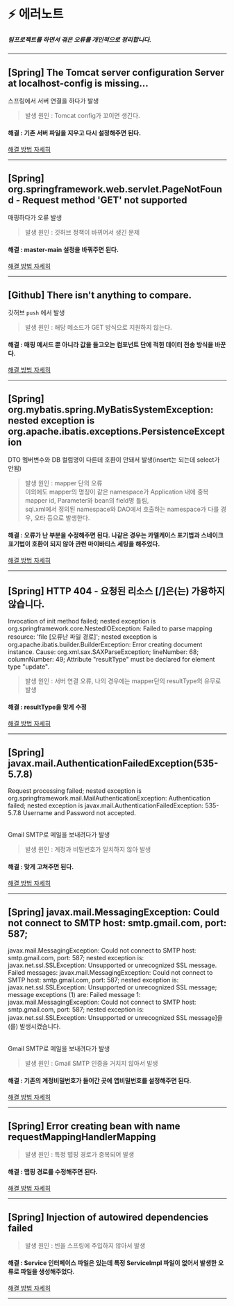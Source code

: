 # ⚡ 에러노트
##### 팀프로젝트를 하면서 겪은 오류를 개인적으로 정리합니다. 
<hr>


## [Spring] The Tomcat server configuration Server at localhost-config is missing...
스프링에서 서버 연결을 하다가 발생
> 발생 원인 : Tomcat config가 꼬이면 생긴다.
#### 해결 : 기존 서버 파일을 지우고 다시 설정해주면 된다.
[해결 방법 자세히](https://kijuk.tistory.com/144?category=1056346)
<hr>

## [Spring] org.springframework.web.servlet.PageNotFound - Request method 'GET' not supported
매핑하다가 오류 발생
> 발생 원인 : 깃허브 정책이 바뀌어서 생긴 문제
#### 해결 : master-main 설정을 바꿔주면 된다.
[해결 방법 자세히](https://kijuk.tistory.com/146)
<hr>

## [Github] There isn't anything to compare.
깃허브 `push` 에서 발생
> 발생 원인 : 해당 메소드가 GET 방식으로 지원하지 않는다.
#### 해결 : 매핑 메서드 뿐 아니라 값을 들고오는 컴포넌트 단에 적힌 데이터 전송 방식을 바꾼다.
[해결 방법 자세히](https://kijuk.tistory.com/148?category=1056346)
<hr>

## [Spring] org.mybatis.spring.MyBatisSystemException: nested exception is org.apache.ibatis.exceptions.PersistenceException
DTO 멤버변수와 DB 컬럼명이 다른데 호환이 안돼서 발생(insert는 되는데 select가 안됨) 
> 발생 원인 : mapper 단의 오류 <br>
> 이외에도  mapper의 명칭이 같은 namespace가 Application 내에 중복 <br>
> mapper id, Parameter와 bean의 field명 틀림, <br>
> sql.xml에서 정의된 namespace와 DAO에서 호출하는 namespace가 다를 경우, 오타 등으로 발생한다.
#### 해결 : 오류가 난 부분을 수정해주면 된다. 나같은 경우는 카멜케이스 표기법과 스네이크 표기법이 호환이 되지 않아 관련 마이바티스 세팅을 해주었다.
[해결 방법 자세히](https://kijuk.tistory.com/155?category=1056346)
<hr>

## [Spring] HTTP 404 - 요청된 리소스 [/]은(는) 가용하지 않습니다.
Invocation of init method failed; nested exception is org.springframework.core.NestedIOException: Failed to parse mapping resource: 'file [오류난 파일 경로]'; nested exception is org.apache.ibatis.builder.BuilderException: Error creating document instance.  Cause: org.xml.sax.SAXParseException; lineNumber: 68; columnNumber: 49; Attribute "resultType" must be declared for element type "update".
> 발생 원인 : 서버 연결 오류, 나의 경우에는 mapper단의 resultType의 유무로 발생
#### 해결 : resultType을 맞게 수정
[해결 방법 자세히](https://kijuk.tistory.com/160?category=1056346)
<hr>

## [Spring] javax.mail.AuthenticationFailedException(535-5.7.8)
Request processing failed; nested exception is org.springframework.mail.MailAuthenticationException: 
Authentication failed; nested exception is javax.mail.AuthenticationFailedException: 535-5.7.8 Username and Password not accepted.<br><br>

Gmail SMTP로 메일을 보내려다가 발생
> 발생 원인 : 계정과 비밀번호가 일치하지 않아 발생
#### 해결 : 맞게 고쳐주면 된다.
[해결 방법 자세히](https://kijuk.tistory.com/162?category=1056346)
<hr>


## [Spring] javax.mail.MessagingException: Could not connect to SMTP host: smtp.gmail.com, port: 587;
javax.mail.MessagingException: Could not connect to SMTP host: smtp.gmail.com, port: 587;
nested exception is:<br>
javax.net.ssl.SSLException: Unsupported or unrecognized SSL message. Failed messages: 
javax.mail.MessagingException: Could not connect to SMTP host: smtp.gmail.com, port: 587;
nested exception is:<br>
javax.net.ssl.SSLException: Unsupported or unrecognized SSL message; message exceptions (1) are:
Failed message 1: javax.mail.MessagingException: Could not connect to SMTP host: smtp.gmail.com, port: 587;
nested exception is:<br>
javax.net.ssl.SSLException: Unsupported or unrecognized SSL message]을(를) 발생시켰습니다.<br><br>

Gmail SMTP로 메일을 보내려다가 발생
> 발생 원인 : Gmail SMTP 인증을 거치지 않아서 발생
#### 해결 : 기존의 계정비밀번호가 들어간 곳에 앱비밀번호를 설정해주면 된다.
[해결 방법 자세히](https://kijuk.tistory.com/163?category=1056346)
<hr>

## [Spring] Error creating bean with name requestMappingHandlerMapping
> 발생 원인 : 특정 맵핑 경로가 중복되어 발생
#### 해결 : 맵핑 경로를 수정해주면 된다.
[해결 방법 자세히](https://kijuk.tistory.com/178)
<hr>

## [Spring] Injection of autowired dependencies failed
> 발생 원인 : 빈을 스프링에 주입하지 않아서 발생
#### 해결 : Service 인터페이스 파일은 있는데 특정 ServiceImpl 파일이 없어서 발생한 오류로 파일을 생성해주었다.
[해결 방법 자세히](https://kijuk.tistory.com/179)
<hr>
